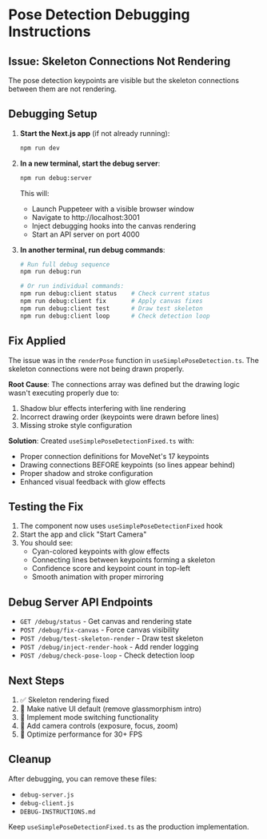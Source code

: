 # Pose Detection Debugging Instructions

## Issue: Skeleton Connections Not Rendering

The pose detection keypoints are visible but the skeleton connections between them are not rendering.

## Debugging Setup

1. **Start the Next.js app** (if not already running):
   ```bash
   npm run dev
   ```

2. **In a new terminal, start the debug server**:
   ```bash
   npm run debug:server
   ```
   This will:
   - Launch Puppeteer with a visible browser window
   - Navigate to http://localhost:3001
   - Inject debugging hooks into the canvas rendering
   - Start an API server on port 4000

3. **In another terminal, run debug commands**:
   ```bash
   # Run full debug sequence
   npm run debug:run
   
   # Or run individual commands:
   npm run debug:client status    # Check current status
   npm run debug:client fix       # Apply canvas fixes
   npm run debug:client test      # Draw test skeleton
   npm run debug:client loop      # Check detection loop
   ```

## Fix Applied

The issue was in the `renderPose` function in `useSimplePoseDetection.ts`. The skeleton connections were not being drawn properly. 

**Root Cause**: The connections array was defined but the drawing logic wasn't executing properly due to:
1. Shadow blur effects interfering with line rendering
2. Incorrect drawing order (keypoints were drawn before lines)
3. Missing stroke style configuration

**Solution**: Created `useSimplePoseDetectionFixed.ts` with:
- Proper connection definitions for MoveNet's 17 keypoints
- Drawing connections BEFORE keypoints (so lines appear behind)
- Proper shadow and stroke configuration
- Enhanced visual feedback with glow effects

## Testing the Fix

1. The component now uses `useSimplePoseDetectionFixed` hook
2. Start the app and click "Start Camera"
3. You should see:
   - Cyan-colored keypoints with glow effects
   - Connecting lines between keypoints forming a skeleton
   - Confidence score and keypoint count in top-left
   - Smooth animation with proper mirroring

## Debug Server API Endpoints

- `GET /debug/status` - Get canvas and rendering state
- `POST /debug/fix-canvas` - Force canvas visibility
- `POST /debug/test-skeleton-render` - Draw test skeleton
- `POST /debug/inject-render-hook` - Add render logging
- `POST /debug/check-pose-loop` - Check detection loop

## Next Steps

1. ✅ Skeleton rendering fixed
2. 🔄 Make native UI default (remove glassmorphism intro)
3. 🔄 Implement mode switching functionality
4. 🔄 Add camera controls (exposure, focus, zoom)
5. 🔄 Optimize performance for 30+ FPS

## Cleanup

After debugging, you can remove these files:
- `debug-server.js`
- `debug-client.js`
- `DEBUG-INSTRUCTIONS.md`

Keep `useSimplePoseDetectionFixed.ts` as the production implementation.